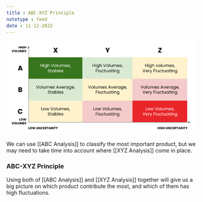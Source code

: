 ```yaml
---
title : ABC-XYZ Principle
notetype : feed
date : 11-12-2022
---
```


![ABC-XYZ-Principle.png](/assets/img/ABC-XYZ-Principle.png)

We can use [[ABC Analysis]] to classify the most important product, but we may need to take time into account where [[XYZ Analysis]] come in place.


### ABC-XYZ Principle

Using both of [[ABC Analysis]] and [[XYZ Analysis]] together will give us a big picture on which product contribute the most, and which of them has high fluctuations.

